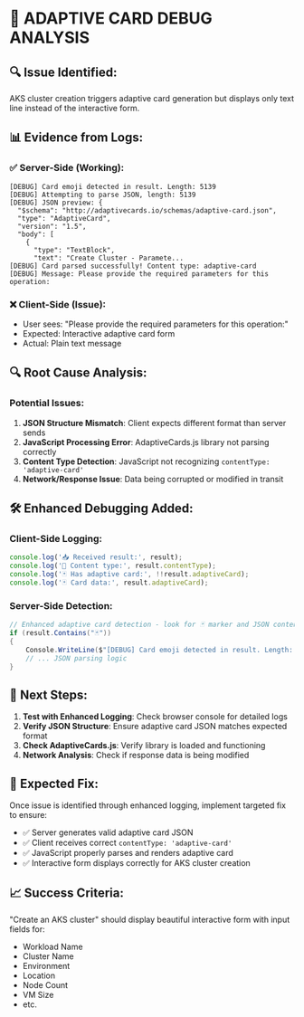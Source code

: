 # 🐛 **ADAPTIVE CARD DEBUG ANALYSIS**

## 🔍 **Issue Identified:**
AKS cluster creation triggers adaptive card generation but displays only text line instead of the interactive form.

## 📊 **Evidence from Logs:**

### ✅ **Server-Side (Working):**
```
[DEBUG] Card emoji detected in result. Length: 5139
[DEBUG] Attempting to parse JSON, length: 5139  
[DEBUG] JSON preview: {
  "$schema": "http://adaptivecards.io/schemas/adaptive-card.json",
  "type": "AdaptiveCard", 
  "version": "1.5",
  "body": [
    {
      "type": "TextBlock",
      "text": "Create Cluster - Paramete...
[DEBUG] Card parsed successfully! Content type: adaptive-card
[DEBUG] Message: Please provide the required parameters for this operation:
```

### ❌ **Client-Side (Issue):**
- User sees: "Please provide the required parameters for this operation:"
- Expected: Interactive adaptive card form
- Actual: Plain text message

## 🔍 **Root Cause Analysis:**

### **Potential Issues:**
1. **JSON Structure Mismatch**: Client expects different format than server sends
2. **JavaScript Processing Error**: AdaptiveCards.js library not parsing correctly  
3. **Content Type Detection**: JavaScript not recognizing `contentType: 'adaptive-card'`
4. **Network/Response Issue**: Data being corrupted or modified in transit

## 🛠️ **Enhanced Debugging Added:**

### **Client-Side Logging:**
```javascript
console.log('📥 Received result:', result);
console.log('📄 Content type:', result.contentType);
console.log('🃏 Has adaptive card:', !!result.adaptiveCard);
console.log('🃏 Card data:', result.adaptiveCard);
```

### **Server-Side Detection:**
```csharp
// Enhanced adaptive card detection - look for 🃏 marker and JSON content
if (result.Contains("🃏"))
{
    Console.WriteLine($"[DEBUG] Card emoji detected in result. Length: {result.Length}");
    // ... JSON parsing logic
}
```

## 🎯 **Next Steps:**

1. **Test with Enhanced Logging**: Check browser console for detailed logs
2. **Verify JSON Structure**: Ensure adaptive card JSON matches expected format
3. **Check AdaptiveCards.js**: Verify library is loaded and functioning
4. **Network Analysis**: Check if response data is being modified

## 🔧 **Expected Fix:**
Once issue is identified through enhanced logging, implement targeted fix to ensure:
- ✅ Server generates valid adaptive card JSON
- ✅ Client receives correct `contentType: 'adaptive-card'`  
- ✅ JavaScript properly parses and renders adaptive card
- ✅ Interactive form displays correctly for AKS cluster creation

## 📈 **Success Criteria:**
"Create an AKS cluster" should display beautiful interactive form with input fields for:
- Workload Name
- Cluster Name  
- Environment
- Location
- Node Count
- VM Size
- etc.
